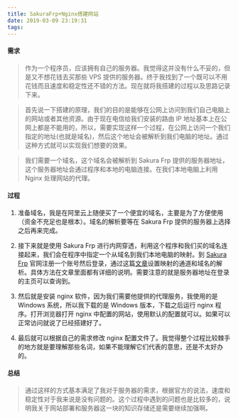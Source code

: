```yaml
---
title: SakuraFrp+Nginx搭建网站
date: 2019-03-09 23:19:31
tags:
---
```


#### 需求

> 作为一个程序员，应该拥有自己的服务器。我觉得这并没有什么不妥的，但是又不想花钱去买那些 VPS 提供的服务器。终于我找到了一个既可以不用花钱而且速度和稳定性还不错的方法。现在就将我搭建的过程以及思路记录下来。

> 首先说一下搭建的原理，我们的目的是能够在公网上访问到我们自己电脑上的网站或者其他资源。由于现在电信给我们安装的路由 IP 地址基本上在公网上都是不能用的，所以，需要实现这样一个过程，在公网上访问一个我们指定的地址(也就是域名)，然后这个地址会被解析到我们电脑的地址。通过这种方式就可以实现我们想要的效果。

> 我们需要一个域名，这个域名会被解析到 Sakura Frp 提供的服务器地址，这个服务器地址会通过程序和本地的电脑连接。在我们本地电脑上利用 Nginx 处理网站的代理。

#### 过程

1. 准备域名，我是在阿里云上随便买了一个便宜的域名，主要是为了方便使用（资金不充足也是根本）。域名的解析要等在 Sakura Frp 提供的服务器上选择之后再来完成。

2. 接下来就是使用 Sakura Frp 进行内网穿透，利用这个程序和我们买的域名连接起来，我们会在程序中指定一个从域名到我们本地电脑的映射。到 [Sakura Frp][sakura] 官网注册一个账号然后登录，通过这篇[文章][article]设置映射的通道和域名的解析。具体方法在文章里面都有详细的说明。需要注意的就是服务器地址在登录的主页可以查询到。

3. 然后就是安装 nginx 软件，因为我们需要他提供的代理服务，我使用的是 Windows 系统，所以我下载的是 Windows 版本，下载之后运行 nginx 程序。打开浏览器打开 nginx 中配置的网站，使用默认的配置就可以。如果可以正常访问就说了已经搭建好了。

4. 最后就可以根据自己的需求修改 nginx 配置文件了。我觉得整个过程比较棘手的地方就是要理解那些名词，如果不能理解它们代表的意思，还是不太好办的。

#### 总结

> 通过这样的方式基本满足了我对于服务器的需求，根据官方的说法，速度和稳定性对于我来说是没有问题的。这个过程中遇到的问题也是比较多的，说明我关于网站部署和服务器这一块的知识存储还是需要继续加强啊。

[sakura]: (https://www.natfrp.org/)
[bbs]: (https://www.zerobbs.net/)
[article]:(https://www.zerobbs.net/thread/7)